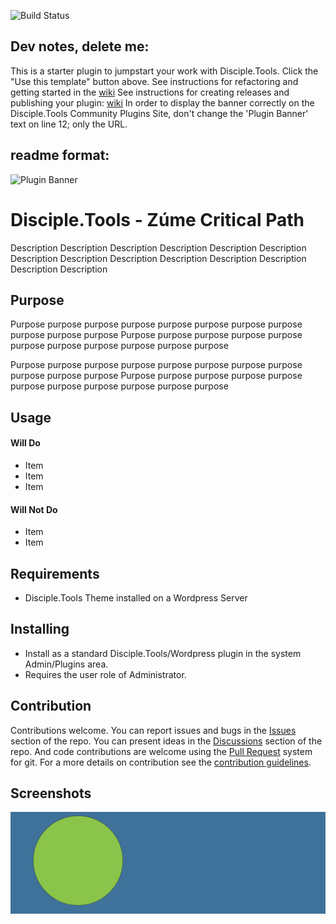 ![Build Status](https://github.com/DiscipleTools/zume-critical-path/actions/workflows/ci.yml/badge.svg?branch=master)
## Dev notes, delete me:
This is a starter plugin to jumpstart your work with Disciple.Tools.
Click the "Use this template" button above.
See instructions for refactoring and getting started in the [wiki](https://github.com/DiscipleTools/zume-critical-path/wiki)
See instructions for creating releases and publishing your plugin: [wiki](https://github.com/DiscipleTools/zume-critical-path/wiki)
In order to display the banner correctly on the Disciple.Tools Community Plugins Site, don't change the 'Plugin Banner' text on line 12; only the URL.

## readme format:

![Plugin Banner](https://raw.githubusercontent.com/DiscipleTools/zume-critical-path/b30402d97895e3f911efcb47fb8f29ccd1eb92e5/documentation/banner.png)

# Disciple.Tools - Zúme Critical Path

Description Description Description Description Description Description Description
Description Description Description Description Description Description Description

## Purpose

Purpose purpose purpose purpose purpose purpose purpose purpose purpose purpose purpose
Purpose purpose purpose purpose purpose purpose purpose purpose purpose purpose purpose

Purpose purpose purpose purpose purpose purpose purpose purpose purpose purpose purpose
Purpose purpose purpose purpose purpose purpose purpose purpose purpose purpose purpose

## Usage

#### Will Do

- Item
- Item
- Item

#### Will Not Do

- Item
- Item

## Requirements

- Disciple.Tools Theme installed on a Wordpress Server

## Installing

- Install as a standard Disciple.Tools/Wordpress plugin in the system Admin/Plugins area.
- Requires the user role of Administrator.

## Contribution

Contributions welcome. You can report issues and bugs in the
[Issues](https://github.com/DiscipleTools/zume-critical-path/issues) section of the repo. You can present ideas
in the [Discussions](https://github.com/DiscipleTools/zume-critical-path/discussions) section of the repo. And
code contributions are welcome using the [Pull Request](https://github.com/DiscipleTools/zume-critical-path/pulls)
system for git. For a more details on contribution see the
[contribution guidelines](https://github.com/DiscipleTools/zume-critical-path/blob/master/CONTRIBUTING.md).


## Screenshots

![screenshot](documentation/community/starter-banners/banner-blue-green.png)
